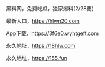 黑料网，免费吃瓜，独家爆料(2/28更)

最新入口，https://hlwn20.com

App下载，https://3f6e0.wyhtgeft.com

永久地址，https://18hlw.com

永久地址，https://155.fun
